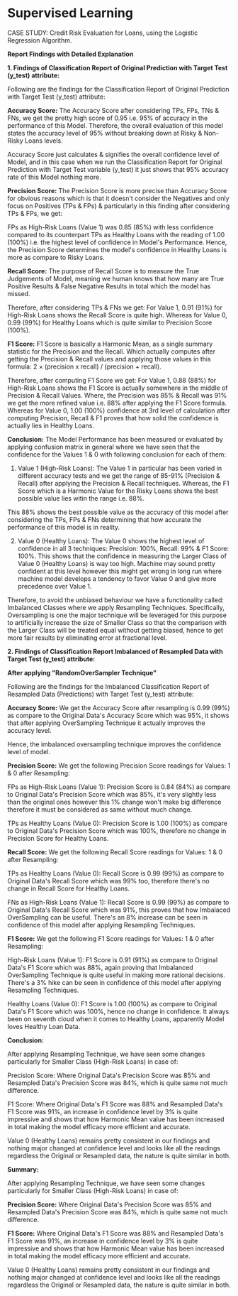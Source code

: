 # Supervised Learning
CASE STUDY: Credit Risk Evaluation for Loans, using the Logistic Regression Algorithm.

**Report Findings with Detailed Explanation**


**1. Findings of Classification Report of Original Prediction with Target Test (y_test) attribute:** 

Following are the findings for the Classification Report of Original Prediction with Target Test (y_test) attribute:

**Accuracy Score:** 
The Accuracy Score after considering TPs, FPs, TNs & FNs, we get the pretty high score of 0.95 i.e. 95% of accuracy in the performance of this Model. Therefore, the overall evaluation of this model states the accuracy level of 95% without breaking down at Risky & Non-Risky Loans levels.

Accuracy Score just calculates & signifies the overall confidence level of Model, and in this case when we run the Classification Report for Original Prediction with Target Test variable (y_test) it just shows that 95% accuracy rate of this Model nothing more.

**Precision Score:** 
The Precision Score is more precise than Accuracy Score for obvious reasons which is that it doesn't consider the Negatives and only focus on Positives (TPs & FPs) & particularly in this finding after considering TPs & FPs, we get:

FPs as High-Risk Loans (Value 1) was 0.85 (85%) with less confidence compared to its counterpart TPs as Healthy Loans with the reading of 1.00 (100%) i.e. the highest level of confidence in Model's Performance. Hence, the Precision Score determines the model's confidence in Healthy Loans is more as compare to Risky Loans.

**Recall Score:** 
The purpose of Recall Score is to measure the True Judgements of Model, meaning we human knows that how many are True Positive Results & False Negative Results in total which the model has missed.

Therefore, after considering TPs & FNs we get: For Value 1, 0.91 (91%) for High-Risk Loans shows the Recall Score is quite high. Whereas for Value 0, 0.99 (99%) for Healthy Loans which is quite similar to Precision Score (100%).

**F1 Score:** 
F1 Score is basically a Harmonic Mean, as a single summary statistic for the Precision and the Recall. Which actually computes after getting the Precision & Recall values and applying those values in this formula: 2 × (precision x recall) / (precision + recall).

Therefore, after computing F1 Score we get: For Value 1, 0.88 (88%) for High-Risk Loans shows the F1 Score is actually somewhere in the middle of Precision & Recall Values. Where, the Precision was 85% & Recall was 91% we get the more refined value i.e. 88% after applying the F1 Score formula. Whereas for Value 0, 1.00 (100%) confidence at 3rd level of calculation after computing Precision, Recall & F1 proves that how solid the confidence is actually lies in Healthy Loans.

**Conclusion:**
The Model Performance has been measured or evaluated by applying confusion matrix in general where we have seen that the confidence for the Values 1 & 0 with following conclusion for each of them:

1. Value 1 (High-Risk Loans): The Value 1 in particular has been varied in different accuracy tests and we get the range of 85-91% (Precision & Recall) after applying the Precision & Recall techniques. Whereas, the F1 Score which is a Harmonic Value for the Risky Loans shows the best possible value lies witin the range i.e. 88%.

This 88% shows the best possible value as the accuracy of this model after considering the TPs, FPs & FNs determining that how accurate the performance of this model is in reality.

2. Value 0 (Healthy Loans): The Value 0 shows the highest level of confidence in all 3 techniques: Precision: 100%, Recall: 99% & F1 Score: 100%. This shows that the confidence in measuring the Larger Class of Value 0 (Healthy Loans) is way too high. Machine may sound pretty confident at this level however this might get wrong in long run where machine model develops a tendency to favor Value 0 and give more precedence over Value 1.

Therefore, to avoid the unbiased behaviour we have a functionality called: Imbalanced Classes where we apply Resampling Techniques. Specifically, Oversampling is one the major technique will be leveraged for this purpose to artificially increase the size of Smaller Class so that the comparison with the Larger Class will be treated equal without getting biased, hence to get more fair results by eliminating error at fractional level.



**2. Findings of Classification Report Imbalanced of Resampled Data with Target Test (y_test) attribute:** 

**After applying "RandomOverSampler Technique"** 

Following are the findings for the Imbalanced Classification Report of Resampled Data (Predictions) with Target Test (y_test) attribute:

**Accuracy Score:** 
We get the Accuracy Score after resampling is 0.99 (99%) as compare to the Original Data's Accuracy Score which was 95%, it shows that after applying OverSampling Technique it actually improves the accuracy level.

Hence, the imbalanced oversampling technique improves the confidence level of model.


**Precision Score:** 
We get the following Precision Score readings for Values: 1 & 0 after Resampling:

FPs as High-Risk Loans (Value 1): Precision Score is 0.84 (84%) as compare to Original Data's Precision Score which was 85%, it's very slightly less than the original ones however this 1% change won't make big difference therefore it must be considered as same without much change.

TPs as Healthy Loans (Value 0): Precision Score is 1.00 (100%) as compare to Original Data's Precision Score which was 100%, therefore no change in Precision Score for Healthy Loans.


**Recall Score:** 
We get the following Recall Score readings for Values: 1 & 0 after Resampling:

TPs as Healthy Loans (Value 0): Recall Score is 0.99 (99%) as compare to Original Data's Recall Score which was 99% too, therefore there's no change in Recall Score for Healthy Loans.

FNs as High-Risk Loans (Value 1): Recall Score is 0.99 (99%) as compare to Original Data's Recall Score which was 91%, this proves that how Imbalaced OverSampling can be useful. There's an 8% increase can be seen in confidence of this model after applying Resampling Techniques.


**F1 Score:** 
We get the following F1 Score readings for Values: 1 & 0 after Resampling:

High-Risk Loans (Value 1): F1 Score is 0.91 (91%) as compare to Original Data's F1 Score which was 88%, again proving that Imbalanced OverSampling Technique is quite useful in making more rational decisions. There's a 3% hike can be seen in confidence of this model after applying Resampling Techniques.

Healthy Loans (Value 0): F1 Score is 1.00 (100%) as compare to Original Data's F1 Score which was 100%, hence no change in confidence. It always been on seventh cloud when it comes to Healthy Loans, apparently Model loves Healthy Loan Data.

**Conclusion:** 

After applying Resampling Technique, we have seen some changes particularly for Smaller Class (High-Risk Loans) in case of:

Precision Score: Where Original Data's Precision Score was 85% and Resampled Data's Precision Score was 84%, which is quite same not much difference.

F1 Score: Where Original Data's F1 Score was 88% and Resampled Data's F1 Score was 91%, an increase in confidence level by 3% is quite impressive and shows that how Harmonic Mean value has been increased in total making the model efficacy more efficient and accurate.

Value 0 (Healthy Loans) remains pretty consistent in our findings and nothing major changed at confidence level and looks like all the readings regardless the Original or Resampled data, the nature is quite similar in both.


**Summary:**

After applying Resampling Technique, we have seen some changes particularly for Smaller Class (High-Risk Loans) in case of:

**Precision Score:** 
Where Original Data's Precision Score was 85% and Resampled Data's Precision Score was 84%, which is quite same not much difference.

**F1 Score:** 
Where Original Data's F1 Score was 88% and Resampled Data's F1 Score was 91%, an increase in confidence level by 3% is quite impressive and shows that how Harmonic Mean value has been increased in total making the model efficacy more efficient and accurate.

Value 0 (Healthy Loans) remains pretty consistent in our findings and nothing major changed at confidence level and looks like all the readings regardless the Original or Resampled data, the nature is quite similar in both.
